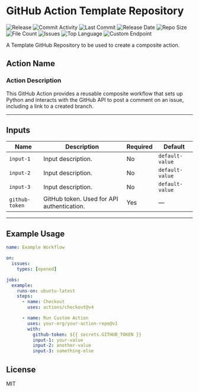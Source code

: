 # GitHub Action Template Repository

![Release](https://github.com/subhamay-bhattacharyya-gha/tf-apply-action/actions/workflows/release.yaml/badge.svg)&nbsp;![Commit Activity](https://img.shields.io/github/commit-activity/t/subhamay-bhattacharyya-gha/tf-apply-action)&nbsp;![Last Commit](https://img.shields.io/github/last-commit/subhamay-bhattacharyya-gha/tf-apply-action)&nbsp;![Release Date](https://img.shields.io/github/release-date/subhamay-bhattacharyya-gha/tf-apply-action)&nbsp;![Repo Size](https://img.shields.io/github/repo-size/subhamay-bhattacharyya-gha/tf-apply-action)&nbsp;![File Count](https://img.shields.io/github/directory-file-count/subhamay-bhattacharyya-gha/tf-apply-action)&nbsp;![Issues](https://img.shields.io/github/issues/subhamay-bhattacharyya-gha/tf-apply-action)&nbsp;![Top Language](https://img.shields.io/github/languages/top/subhamay-bhattacharyya-gha/tf-apply-action)&nbsp;![Custom Endpoint](https://img.shields.io/endpoint?url=https://gist.githubusercontent.com/bsubhamay/448ffc4605f92f186e1347b403749746/raw/tf-apply-action.json?)

A Template GitHub Repository to be used to create a composite action.

## Action Name

### Action Description

This GitHub Action provides a reusable composite workflow that sets up Python and interacts with the GitHub API to post a comment on an issue, including a link to a created branch.

---

## Inputs

| Name           | Description         | Required | Default        |
|----------------|---------------------|----------|----------------|
| `input-1`      | Input description.  | No       | `default-value`|
| `input-2`      | Input description.  | No       | `default-value`|
| `input-3`      | Input description.  | No       | `default-value`|
| `github-token` | GitHub token. Used for API authentication. | Yes | — |

---

## Example Usage

```yaml
name: Example Workflow

on:
  issues:
    types: [opened]

jobs:
  example:
    runs-on: ubuntu-latest
    steps:
      - name: Checkout
        uses: actions/checkout@v4

      - name: Run Custom Action
        uses: your-org/your-action-repo@v1
        with:
          github-token: ${{ secrets.GITHUB_TOKEN }}
          input-1: your-value
          input-2: another-value
          input-3: something-else
```

## License

MIT
